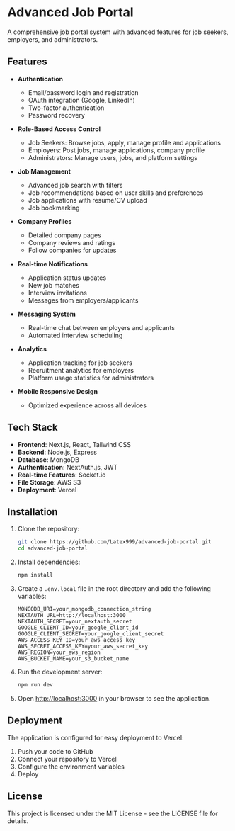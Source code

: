# Advanced Job Portal

A comprehensive job portal system with advanced features for job seekers, employers, and administrators.

## Features

- **Authentication**
  - Email/password login and registration
  - OAuth integration (Google, LinkedIn)
  - Two-factor authentication
  - Password recovery

- **Role-Based Access Control**
  - Job Seekers: Browse jobs, apply, manage profile and applications
  - Employers: Post jobs, manage applications, company profile
  - Administrators: Manage users, jobs, and platform settings

- **Job Management**
  - Advanced job search with filters
  - Job recommendations based on user skills and preferences
  - Job applications with resume/CV upload
  - Job bookmarking

- **Company Profiles**
  - Detailed company pages
  - Company reviews and ratings
  - Follow companies for updates

- **Real-time Notifications**
  - Application status updates
  - New job matches
  - Interview invitations
  - Messages from employers/applicants

- **Messaging System**
  - Real-time chat between employers and applicants
  - Automated interview scheduling

- **Analytics**
  - Application tracking for job seekers
  - Recruitment analytics for employers
  - Platform usage statistics for administrators

- **Mobile Responsive Design**
  - Optimized experience across all devices

## Tech Stack

- **Frontend**: Next.js, React, Tailwind CSS
- **Backend**: Node.js, Express
- **Database**: MongoDB
- **Authentication**: NextAuth.js, JWT
- **Real-time Features**: Socket.io
- **File Storage**: AWS S3
- **Deployment**: Vercel

## Installation

1. Clone the repository:
   ```bash
   git clone https://github.com/Latex999/advanced-job-portal.git
   cd advanced-job-portal
   ```

2. Install dependencies:
   ```bash
   npm install
   ```

3. Create a `.env.local` file in the root directory and add the following variables:
   ```
   MONGODB_URI=your_mongodb_connection_string
   NEXTAUTH_URL=http://localhost:3000
   NEXTAUTH_SECRET=your_nextauth_secret
   GOOGLE_CLIENT_ID=your_google_client_id
   GOOGLE_CLIENT_SECRET=your_google_client_secret
   AWS_ACCESS_KEY_ID=your_aws_access_key
   AWS_SECRET_ACCESS_KEY=your_aws_secret_key
   AWS_REGION=your_aws_region
   AWS_BUCKET_NAME=your_s3_bucket_name
   ```

4. Run the development server:
   ```bash
   npm run dev
   ```

5. Open [http://localhost:3000](http://localhost:3000) in your browser to see the application.

## Deployment

The application is configured for easy deployment to Vercel:

1. Push your code to GitHub
2. Connect your repository to Vercel
3. Configure the environment variables
4. Deploy

## License

This project is licensed under the MIT License - see the LICENSE file for details.